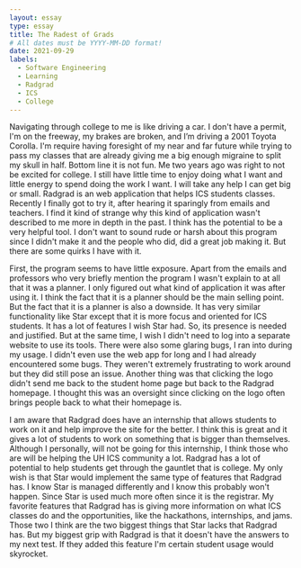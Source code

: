 ```yaml
---
layout: essay
type: essay
title: The Radest of Grads 
# All dates must be YYYY-MM-DD format!
date: 2021-09-29
labels:
  - Software Engineering
  - Learning
  - Radgrad
  - ICS
  - College
---
```


Navigating through college to me is like driving a car. I don't have a permit, I'm on the freeway, my brakes are broken, and I’m driving a 2001 Toyota Corolla. I'm 
require having foresight of my near and far future while trying to pass my classes that are already giving me a big enough migraine to split my skull in half. Bottom 
line it is not fun. Me two years ago was right to not be excited for college. I still have little time to enjoy doing what I want and little energy to spend doing the 
work I want. I will take any help I can get big or small. Radgrad is an web application that helps ICS students classes. Recently I finally got to try it, after 
hearing it sparingly from emails and teachers. I find it kind of strange why this kind of application wasn't described to me more in depth in the past. I think has 
the potential to be a very helpful tool. I don't want to sound rude or harsh about this program since I didn't make it and the people who did, did a great job making 
it. But there are some quirks I have with it. 

First, the program seems to have little exposure. Apart from the emails and professors who very briefly mention the program I wasn't explain to at all that it was a 
planner. I only figured out what kind of application it was after using it. I think the fact that it is a planner should be the main selling point. But the fact that
it is a planner is also a downside. It has very similar functionality like Star except that it is more focus and oriented for ICS students. It has a lot of features
I wish Star had. So, its presence is needed and justified. But at the same time, I wish I didn't need to log into a separate website to use its tools. There were also 
some glaring bugs, I ran into during my usage. I didn't even use the web app for long and I had already encountered some bugs. They weren't extremely frustrating to 
work around but they did still pose an issue. Another thing was that clicking the logo didn't send me back to the student home page but back to the Radgrad homepage. I thought this was an oversight since clicking on the logo often brings people back to what their homepage is.

I am aware that Radgrad does have an internship that allows students to work on it and help improve the site for the better. I think this is great and it gives a lot 
of students to work on something that is bigger than themselves. Although I personally, will not be going for this internship, I think those who are will be helping 
the UH ICS community a lot. Radgrad has a lot of potential to help students get through the gauntlet that is college. My only wish is that Star would implement the 
same type of features that Radgrad has. I know Star is managed differently and I know this probably won't happen. Since Star is used much more often since it is the 
registrar. My favorite features that Radgrad has is giving more information on what ICS classes do and the opportunities, like the hackathons, internships, and jams. 
Those two I think are the two biggest things that Star lacks that Radgrad has. But my biggest grip with Radgrad is that it doesn't have the answers to my next test. If 
they added this feature I'm certain student usage would skyrocket.
